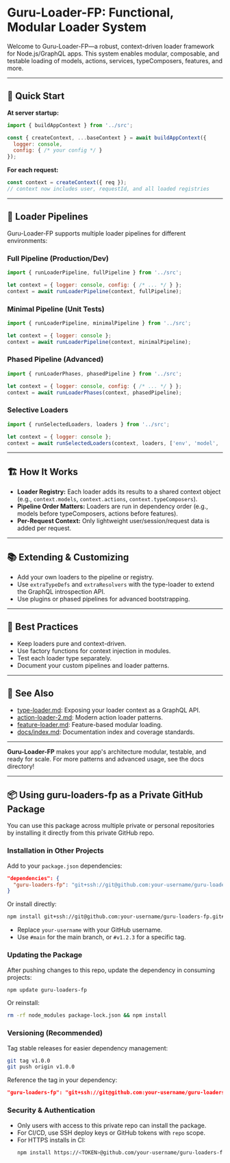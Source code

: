 # Guru-Loader-FP: Functional, Modular Loader System

Welcome to Guru-Loader-FP—a robust, context-driven loader framework for Node.js/GraphQL apps.
This system enables modular, composable, and testable loading of models, actions, services, typeComposers, features, and more.

---

## 🚀 Quick Start

**At server startup:**

```js
import { buildAppContext } from '../src';

const { createContext, ...baseContext } = await buildAppContext({
  logger: console,
  config: { /* your config */ }
});
```

**For each request:**

```js
const context = createContext({ req });
// context now includes user, requestId, and all loaded registries
```

---

## 🧩 Loader Pipelines

Guru-Loader-FP supports multiple loader pipelines for different environments:

### Full Pipeline (Production/Dev)

```js
import { runLoaderPipeline, fullPipeline } from '../src';

let context = { logger: console, config: { /* ... */ } };
context = await runLoaderPipeline(context, fullPipeline);
```

### Minimal Pipeline (Unit Tests)

```js
import { runLoaderPipeline, minimalPipeline } from '../src';

let context = { logger: console };
context = await runLoaderPipeline(context, minimalPipeline);
```

### Phased Pipeline (Advanced)

```js
import { runLoaderPhases, phasedPipeline } from '../src';

let context = { logger: console, config: { /* ... */ } };
context = await runLoaderPhases(context, phasedPipeline);
```

### Selective Loaders

```js
import { runSelectedLoaders, loaders } from '../src';

let context = { logger: console };
context = await runSelectedLoaders(context, loaders, ['env', 'model', 'action']);
```

---

## 🏗️ How It Works

- **Loader Registry:** Each loader adds its results to a shared context object (e.g., `context.models`, `context.actions`, `context.typeComposers`).
- **Pipeline Order Matters:** Loaders are run in dependency order (e.g., models before typeComposers, actions before features).
- **Per-Request Context:** Only lightweight user/session/request data is added per request.

---

## 📚 Extending & Customizing

- Add your own loaders to the pipeline or registry.
- Use `extraTypeDefs` and `extraResolvers` with the type-loader to extend the GraphQL introspection API.
- Use plugins or phased pipelines for advanced bootstrapping.

---

## 📝 Best Practices

- Keep loaders pure and context-driven.
- Use factory functions for context injection in modules.
- Test each loader type separately.
- Document your custom pipelines and loader patterns.

---

## 📖 See Also

- [type-loader.md](./type-loader.md): Exposing your loader context as a GraphQL API.
- [action-loader-2.md](./action-loader-2.md): Modern action loader patterns.
- [feature-loader.md](./feature-loader.md): Feature-based modular loading.
- [docs/index.md](./index.md): Documentation index and coverage standards.

---

**Guru-Loader-FP** makes your app's architecture modular, testable, and ready for scale.
For more patterns and advanced usage, see the docs directory!

---

## 📦 Using guru-loaders-fp as a Private GitHub Package

You can use this package across multiple private or personal repositories by installing it directly from this private GitHub repo.

### Installation in Other Projects

Add to your `package.json` dependencies:

```json
"dependencies": {
  "guru-loaders-fp": "git+ssh://git@github.com:your-username/guru-loaders-fp.git#main"
}
```

Or install directly:

```sh
npm install git+ssh://git@github.com:your-username/guru-loaders-fp.git#main
```

- Replace `your-username` with your GitHub username.
- Use `#main` for the main branch, or `#v1.2.3` for a specific tag.

### Updating the Package

After pushing changes to this repo, update the dependency in consuming projects:

```sh
npm update guru-loaders-fp
```

Or reinstall:

```sh
rm -rf node_modules package-lock.json && npm install
```

### Versioning (Recommended)

Tag stable releases for easier dependency management:

```sh
git tag v1.0.0
git push origin v1.0.0
```

Reference the tag in your dependency:

```json
"guru-loaders-fp": "git+ssh://git@github.com:your-username/guru-loaders-fp.git#v1.0.0"
```

### Security & Authentication

- Only users with access to this private repo can install the package.
- For CI/CD, use SSH deploy keys or GitHub tokens with `repo` scope.
- For HTTPS installs in CI:
  ```sh
  npm install https://<TOKEN>@github.com/your-username/guru-loaders-fp.git
  ``` 